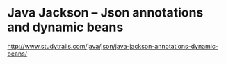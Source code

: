 # Java Jackson – Json annotations and dynamic beans

http://www.studytrails.com/java/json/java-jackson-annotations-dynamic-beans/